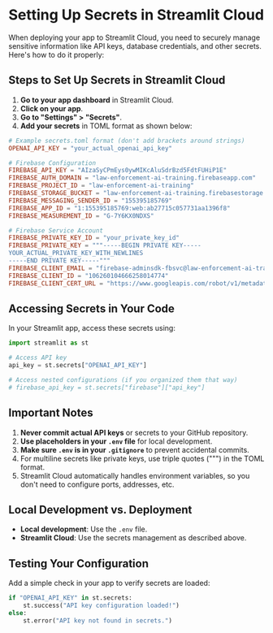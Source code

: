 # Setting Up Secrets in Streamlit Cloud

When deploying your app to Streamlit Cloud, you need to securely manage sensitive information like API keys, database credentials, and other secrets. Here's how to do it properly:

## Steps to Set Up Secrets in Streamlit Cloud

1. **Go to your app dashboard** in Streamlit Cloud.
2. **Click on your app**.
3. **Go to "Settings" > "Secrets"**.
4. **Add your secrets** in TOML format as shown below:

```toml
# Example secrets.toml format (don't add brackets around strings)
OPENAI_API_KEY = "your_actual_openai_api_key"

# Firebase Configuration
FIREBASE_API_KEY = "AIzaSyCPmEys0ywMIKcAluSdrBzd5FdtFUHiP1E"
FIREBASE_AUTH_DOMAIN = "law-enforcement-ai-training.firebaseapp.com"
FIREBASE_PROJECT_ID = "law-enforcement-ai-training"
FIREBASE_STORAGE_BUCKET = "law-enforcement-ai-training.firebasestorage.app"
FIREBASE_MESSAGING_SENDER_ID = "155395185769"
FIREBASE_APP_ID = "1:155395185769:web:ab27715c057731aa1396f8"
FIREBASE_MEASUREMENT_ID = "G-7Y6KX0NDXS"

# Firebase Service Account
FIREBASE_PRIVATE_KEY_ID = "your_private_key_id"
FIREBASE_PRIVATE_KEY = """-----BEGIN PRIVATE KEY-----
YOUR_ACTUAL_PRIVATE_KEY_WITH_NEWLINES
-----END PRIVATE KEY-----"""
FIREBASE_CLIENT_EMAIL = "firebase-adminsdk-fbsvc@law-enforcement-ai-training.iam.gserviceaccount.com"
FIREBASE_CLIENT_ID = "106260104666258014774"
FIREBASE_CLIENT_CERT_URL = "https://www.googleapis.com/robot/v1/metadata/x509/firebase-adminsdk-fbsvc%40law-enforcement-ai-training.iam.gserviceaccount.com"
```

## Accessing Secrets in Your Code

In your Streamlit app, access these secrets using:

```python
import streamlit as st

# Access API key
api_key = st.secrets["OPENAI_API_KEY"]

# Access nested configurations (if you organized them that way)
# firebase_api_key = st.secrets["firebase"]["api_key"]
```

## Important Notes

1. **Never commit actual API keys** or secrets to your GitHub repository.
2. **Use placeholders in your `.env` file** for local development.
3. **Make sure `.env` is in your `.gitignore`** to prevent accidental commits.
4. For multiline secrets like private keys, use triple quotes (""") in the TOML format.
5. Streamlit Cloud automatically handles environment variables, so you don't need to configure ports, addresses, etc.

## Local Development vs. Deployment

- **Local development**: Use the `.env` file.
- **Streamlit Cloud**: Use the secrets management as described above.

## Testing Your Configuration

Add a simple check in your app to verify secrets are loaded:

```python
if "OPENAI_API_KEY" in st.secrets:
    st.success("API key configuration loaded!")
else:
    st.error("API key not found in secrets.")
``` 
